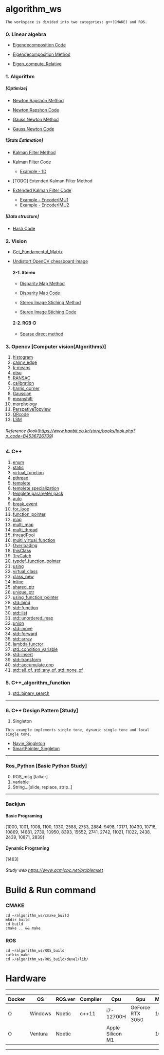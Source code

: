 # algorithm_ws
```
The workspace is divided into two categories: g++(CMAKE) and ROS.
```
### 0. Linear algebra
* [Eigendecomposition Code](https://github.com/ytam1208/algorithm_ws/blob/master/cmake_build/src/linear_algebra/eigendecomposition.cpp)
  
* [Eigendecomposition Method](https://yeonblog.tistory.com/25)

* [Eigen_compute_Relative](https://github.com/ytam1208/algorithm_ws/blob/master/cmake_build/src/linear_algebra/relative_pose.cpp)
  
### 1. Algorithm 
##### [Optimize]
* [Newton Rapshon Method](https://github.com/ytam1208/algorithm_ws/blob/master/README_dir/Newton_Rapshon_Method.md)

* [Newton Rapshon Code](https://github.com/ytam1208/algorithm_ws/blob/master/ROS_build/src/Algorithm/Algorithm_practice/src/Newton_Rapshon_Method.cpp)

* [Gauss Newton Method](https://github.com/ytam1208/algorithm_ws/blob/master/README_dir/Gauss-Newton_Method.md)

* [Gauss Newton Code](https://github.com/ytam1208/algorithm_ws/blob/master/ROS_build/src/Algorithm/Algorithm_practice/src/Gauss-Newton_Method.cpp)
  
##### [State Estimation]
* [Kalman Filter Method](https://github.com/ytam1208/algorithm_ws/blob/master/README_dir/KalmanFilter_Method.md)

* [Kalman Filter Code](https://github.com/ytam1208/algorithm_ws/blob/master/cmake_build/src/SLAM/kalmanFilter/KalmanFilter.hpp)
   * [Example - 1D](https://github.com/ytam1208/algorithm_ws/blob/master/cmake_build/src/SLAM/kalmanFilter/example/Kalman_example1.cpp)
 
* [TODO] Extended Kalman Filter Method

* [Extended Kalman Filter Code](https://github.com/ytam1208/algorithm_ws/blob/master/cmake_build/src/SLAM/kalmanFilter/Extended_kalmanFilter.hpp)
   * [Example - EncoderIMU1](https://github.com/ytam1208/algorithm_ws/blob/master/cmake_build/src/SLAM/kalmanFilter/example/EKF_example1.cpp)
   * [Example - EncoderIMU2](https://github.com/ytam1208/algorithm_ws/blob/master/cmake_build/src/SLAM/kalmanFilter/example/EKF_example2.cpp)
 
##### [Data structure]
* [Hash Code](https://github.com/ytam1208/algorithm_ws/blob/master/ROS_build/src/Algorithm/Algorithm_practice/src/Hash.cpp)

### 2. Vision
* [Get_Fundamental_Matrix](https://github.com/ytam1208/algorithm_ws/blob/master/ROS_build/src/Opencv/src/Vision/Stereo/Get_fundamental.cpp)

* [Undistort OpenCV chessboard image](https://github.com/ytam1208/algorithm_ws/blob/master/ROS_build/src/Opencv/src/Vision/Calibration/undistort.cpp)
  
  #### 2-1. Stereo
  * [Disparity Map Method](https://opalescent-potato-6fd.notion.site/1-Stereo-Matching-1d3b920783f6471babbde3edcd2c70d9)
  
  * [Disparity Map Code](https://github.com/ytam1208/algorithm_ws/blob/master/ROS_build/src/Opencv/src/Vision/Stereo/Get_disparity.cpp)
  
  * [Stereo Image Stiching Method](https://opalescent-potato-6fd.notion.site/Image-Stiching-Panorama-566abf7c1049442795eb5fd55da847b0)
  
  * [Stereo Image Stiching Code](https://github.com/ytam1208/algorithm_ws/blob/master/ROS_build/src/Opencv/src/Vision/Stereo/Stiching_image.cpp)

  #### 2-2. RGB-D
  * [Sparse direct method](https://github.com/ytam1208/algorithm_ws/blob/master/ROS_build/src/Opencv/src/Vision/RGB-D/Sparse_direct_method.cpp)

### 3. __Opencv__ [Computer vision(Algorithms)]
1. [histogram](https://github.com/ytam1208/algorithm_ws/blob/master/ROS_build/src/Opencv/src/opencv_alg/histogram.cpp)
2. [canny_edge](https://github.com/ytam1208/algorithm_ws/blob/master/ROS_build/src/Opencv/src/opencv_alg/canny_edge.cpp)
3. [k-means](https://github.com/ytam1208/algorithm_ws/blob/master/ROS_build/src/Opencv/src/opencv_alg/k-means.cpp)
4. [otsu](https://github.com/ytam1208/algorithm_ws/blob/master/ROS_build/src/Opencv/src/opencv_alg/otsu.cpp)
5. [RANSAC](https://github.com/ytam1208/algorithm_ws/blob/master/ROS_build/src/Opencv/src/opencv_alg/RANSAC.cpp)
6. [calibration](https://github.com/ytam1208/algorithm_ws/blob/master/ROS_build/src/Opencv/src/opencv_alg/calibration.cpp)
7. [harris_corner](https://github.com/ytam1208/algorithm_ws/blob/master/ROS_build/src/Opencv/src/opencv_alg/harris_corner.cpp)
8. [Gaussian](https://github.com/ytam1208/algorithm_ws/blob/master/ROS_build/src/Opencv/src/opencv_alg/Gaussian.cpp)
9. [meanshift](https://github.com/ytam1208/algorithm_ws/blob/master/ROS_build/src/Opencv/src/opencv_alg/meanshift.cpp)
10. [morphology](https://github.com/ytam1208/algorithm_ws/blob/master/ROS_build/src/Opencv/src/opencv_alg/morphology.cpp)
11. [PerspetiveTopview](https://github.com/ytam1208/algorithm_ws/blob/master/ROS_build/src/Opencv/src/opencv_alg/PerspectiveTopview.cpp)
12. [QRcode](https://github.com/ytam1208/algorithm_ws/blob/master/ROS_build/src/Opencv/src/opencv_alg/QRcode.cpp)
13. [LSM](https://github.com/ytam1208/algorithm_ws/blob/master/ROS_build/src/Opencv/src/opencv_alg/Linear-LSM.cpp)
###### Reference Book(https://www.hanbit.co.kr/store/books/look.php?p_code=B4536726709)

### 4. **C++**
1. [enum](https://github.com/ytam1208/algorithm_ws/blob/master/ROS_build/src/Practice/C_function/src/enum.cpp)
2. [static](https://github.com/ytam1208/algorithm_ws/blob/master/ROS_build/src/Practice/C_function/src/static.cpp)
3. [virtual_function](https://github.com/ytam1208/algorithm_ws/blob/master/ROS_build/src/Practice/C_function/src/virtual_function.cpp)
4. [pthread](https://github.com/ytam1208/algorithm_ws/blob/master/ROS_build/src/Practice/C_function/src/thread_ex.cpp)
5. [templete](https://github.com/ytam1208/algorithm_ws/blob/master/ROS_build/src/Practice/C_function/src/templete.cpp)
6. [templete specialization](https://github.com/ytam1208/algorithm_ws/blob/master/ROS_build/src/Practice/C_function/src/templete_specialization.cpp)
7. [templete parameter pack](https://github.com/ytam1208/algorithm_ws/blob/master/ROS_build/src/Practice/C_function/src/templete_parameter_pack.cpp)
8. [auto](https://github.com/ytam1208/algorithm_ws/blob/master/ROS_build/src/Practice/C_function/src/auto.cpp)
9. [break_event](https://github.com/ytam1208/algorithm_ws/blob/master/ROS_build/src/Practice/C_function/src/break_event.cpp)
10. [for_loop](https://github.com/ytam1208/algorithm_ws/blob/master/ROS_build/src/Practice/C_function/src/for_loop.cpp)
11. [function_pointer](https://github.com/ytam1208/algorithm_ws/blob/master/ROS_build/src/Practice/C_function/src/function_pointer.cpp)
12. [map](https://github.com/ytam1208/algorithm_ws/blob/master/ROS_build/src/Practice/C_function/src/map.cpp)
13. [multi_map](https://github.com/ytam1208/algorithm_ws/blob/master/ROS_build/src/Practice/C_function/src/multi_map.cpp)
14. [multi_thread](https://github.com/ytam1208/algorithm_ws/blob/master/ROS_build/src/Practice/C_function/src/multi_thread.cpp)
15. [threadPool](https://github.com/ytam1208/algorithm_ws/blob/master/ROS_build/src/Practice/C_function/src/threadpool.cpp)
16. [multi_virtual_function](https://github.com/ytam1208/algorithm_ws/blob/master/ROS_build/src/Practice/C_function/src/multi_virtual_function.cpp)
17. [Overloading](https://github.com/ytam1208/algorithm_ws/blob/master/ROS_build/src/Practice/C_function/src/Overloading.cpp)
18. [thisClass](https://github.com/ytam1208/algorithm_ws/blob/master/ROS_build/src/Practice/C_function/src/thisClass.cpp)
19. [TryCatch](https://github.com/ytam1208/algorithm_ws/blob/master/ROS_build/src/Practice/C_function/src/TryCatch.cpp)
20. [typdef_function_pointer](https://github.com/ytam1208/algorithm_ws/blob/master/ROS_build/src/Practice/C_function/src/typedef_pointer.cpp)
21. [using](https://github.com/ytam1208/algorithm_ws/blob/master/ROS_build/src/Practice/C_function/src/using.cpp)
22. [virtual_class](https://github.com/ytam1208/algorithm_ws/blob/master/cmake_build/src/virtual_class.cpp)
23. [class_new](https://github.com/ytam1208/algorithm_ws/blob/master/cmake_build/src/class_new.cpp)
24. [inline](https://github.com/ytam1208/algorithm_ws/blob/master/cmake_build/src/inline.cpp)
25. [shared_ptr](https://github.com/ytam1208/algorithm_ws/blob/master/cmake_build/src/shared_ptr.cpp)
26. [unique_ptr](https://github.com/ytam1208/algorithm_ws/blob/master/cmake_build/src/unique_ptr.cpp)
27. [using_function_pointer](https://github.com/ytam1208/algorithm_ws/blob/master/cmake_build/src/using_function_pointer.cpp)
28. [std::bind](https://github.com/ytam1208/algorithm_ws/blob/master/cmake_build/src/bind.cpp)
29. [std::function](https://github.com/ytam1208/algorithm_ws/blob/master/cmake_build/src/function.cpp)
30. [std::list](https://github.com/ytam1208/algorithm_ws/blob/master/cmake_build/src/list.cpp)
31. [std::unordered_map](https://github.com/ytam1208/algorithm_ws/blob/master/cmake_build/src/unordered_map.cpp)
32. [union](https://github.com/ytam1208/algorithm_ws/blob/master/cmake_build/src/union.cpp)
33. [std::move](https://github.com/ytam1208/algorithm_ws/blob/master/cmake_build/src/move.cpp)
34. [std::forward](https://github.com/ytam1208/algorithm_ws/blob/master/cmake_build/src/forward.cpp)
35. [std::array](https://github.com/ytam1208/algorithm_ws/blob/master/cmake_build/src/array.cpp)
36. [lambda functor](https://github.com/ytam1208/algorithm_ws/blob/master/cmake_build/src/lambda.cpp)
37. [std::condition_variable](https://github.com/ytam1208/algorithm_ws/blob/master/cmake_build/src/Multi_thread/condition_variable.cpp)
38. [std::insert](https://github.com/ytam1208/algorithm_ws/blob/master/ROS_build/src/Practice/C_function/src/Modern_Cplusplus/insert.cpp)
39. [std::transform](https://github.com/ytam1208/algorithm_ws/blob/master/ROS_build/src/Practice/C_function/src/Modern_Cplusplus/transform.cpp)
40. [std::accumulate.cpp](https://github.com/ytam1208/algorithm_ws/blob/master/ROS_build/src/Practice/C_function/src/Modern_Cplusplus/accumulate.cpp)
41. [std::all_of, std::any_of, std::none_of](https://github.com/ytam1208/algorithm_ws/blob/master/ROS_build/src/Practice/C_function/src/Modern_Cplusplus/of.cpp)
    
### 5. **C++_algorithm_function**
1. [std::binary_search](https://github.com/ytam1208/algorithm_ws/blob/master/cmake_build/src/binary_search.cpp)
---
### 6. **C++ Design Pattern** [Study]
1. Singleton
```
This example implements single tone, dynamic single tone and local single tone.
```
  * [Navie_Singleton](https://github.com/ytam1208/algorithm_ws/blob/master/cmake_build/src/Morden_Design/Naive_Singleton.cpp)
  * [SmartPointer_Singleton](https://github.com/ytam1208/algorithm_ws/blob/master/cmake_build/src/Morden_Design/Smart_Singleton.cpp)
  
---
### Ros_Python [Basic Python Study]
0. ROS_msg [talker]
1. variable
2. String...[slide, replace, strip..]

---
### Backjun
#### Basic Programing 
[1000, 1001, 1008, 1100, 1330, 2588, 2753, 2884, 9498, 10171, 10430, 10718, 10869, 14681, 2739, 10950, 8393, 15552, 2741, 2742, 11021, 11022, 2438, 2439, 10871, 2839]
#### Dynamic Programing 
[1463]
###### Study web https://www.acmicpc.net/problemset

# Build & Run command
### CMAKE
```
cd ~/algorithm_ws/cmake_build
mkdir build
cd build
cmake .. && make
```
### ROS
```
cd ~/algorithm_ws/ROS_build
catkin_make
cd ~/algorithm_ws/ROS_build/devel/lib/
```

# Hardware 
---
|Docker|OS|ROS.ver|Compiler|Cpu|Gpu|Memory|Device|
|------|------|---|---|---|---|---|---|
|O|Windows|Noetic|c++11|i7-12700H|GeForce RTX 3050|16G|Dell-XPS|
|O|Ventura|Noetic||Apple Silicon M1||16G|2021MAC-Pro 14|
---
